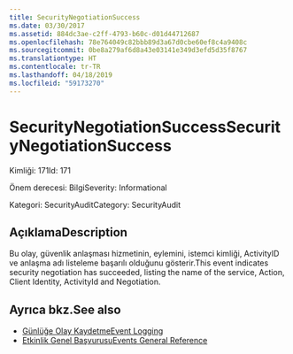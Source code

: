 ```yaml
---
title: SecurityNegotiationSuccess
ms.date: 03/30/2017
ms.assetid: 884dc3ae-c2ff-4793-b60c-d01d44712687
ms.openlocfilehash: 78e764049c82bbb89d3a67d0cbe60ef8c4a9408c
ms.sourcegitcommit: 0be8a279af6d8a43e03141e349d3efd5d35f8767
ms.translationtype: HT
ms.contentlocale: tr-TR
ms.lasthandoff: 04/18/2019
ms.locfileid: "59173270"
---
```

# <a name="securitynegotiationsuccess"></a><span data-ttu-id="4480e-102">SecurityNegotiationSuccess</span><span class="sxs-lookup"><span data-stu-id="4480e-102">SecurityNegotiationSuccess</span></span>
<span data-ttu-id="4480e-103">Kimliği: 171</span><span class="sxs-lookup"><span data-stu-id="4480e-103">Id: 171</span></span>  
  
 <span data-ttu-id="4480e-104">Önem derecesi: Bilgi</span><span class="sxs-lookup"><span data-stu-id="4480e-104">Severity: Informational</span></span>  
  
 <span data-ttu-id="4480e-105">Kategori: SecurityAudit</span><span class="sxs-lookup"><span data-stu-id="4480e-105">Category: SecurityAudit</span></span>  
  
## <a name="description"></a><span data-ttu-id="4480e-106">Açıklama</span><span class="sxs-lookup"><span data-stu-id="4480e-106">Description</span></span>  
 <span data-ttu-id="4480e-107">Bu olay, güvenlik anlaşması hizmetinin, eylemini, istemci kimliği, ActivityID ve anlaşma adı listeleme başarılı olduğunu gösterir.</span><span class="sxs-lookup"><span data-stu-id="4480e-107">This event indicates security negotiation has succeeded, listing the name of the service, Action, Client Identity, ActivityId and Negotiation.</span></span>  
  
## <a name="see-also"></a><span data-ttu-id="4480e-108">Ayrıca bkz.</span><span class="sxs-lookup"><span data-stu-id="4480e-108">See also</span></span>

- [<span data-ttu-id="4480e-109">Günlüğe Olay Kaydetme</span><span class="sxs-lookup"><span data-stu-id="4480e-109">Event Logging</span></span>](../../../../../docs/framework/wcf/diagnostics/event-logging/index.md)
- [<span data-ttu-id="4480e-110">Etkinlik Genel Başvurusu</span><span class="sxs-lookup"><span data-stu-id="4480e-110">Events General Reference</span></span>](../../../../../docs/framework/wcf/diagnostics/event-logging/events-general-reference.md)
